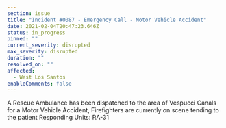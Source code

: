 ```yaml
---
section: issue
title: "Incident #0087 - Emergency Call - Motor Vehicle Accident"
date: 2021-02-04T20:47:23.646Z
status: in_progress
pinned: ""
current_severity: disrupted
max_severity: disrupted
duration: ""
resolved_on: ""
affected:
  - West Los Santos
enableComments: false
---
```

A Rescue Ambulance has been dispatched to the area of Vespucci Canals for a Motor Vehicle Accident, Firefighters are currently on scene tending to the patient 
Responding Units: RA-31